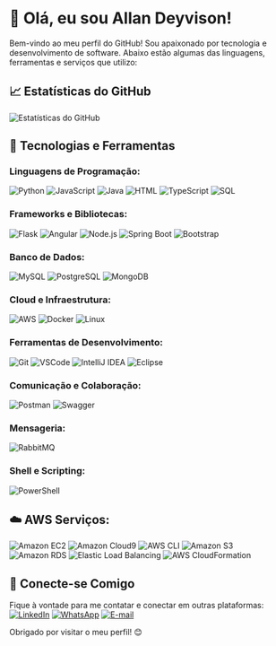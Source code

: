 # 👋 Olá, eu sou Allan Deyvison!

Bem-vindo ao meu perfil do GitHub! Sou apaixonado por tecnologia e desenvolvimento de software. Abaixo estão algumas das linguagens, ferramentas e serviços que utilizo:


## 📈 Estatísticas do GitHub
![Estatísticas do GitHub](https://github-readme-stats.vercel.app/api?username=allandeyvison&show_icons=true&theme=radical)

## 🚀 Tecnologias e Ferramentas

### Linguagens de Programação:
![Python](https://img.shields.io/badge/Python-3776AB?style=for-the-badge&logo=python&logoColor=white)
![JavaScript](https://img.shields.io/badge/JavaScript-F7DF1E?style=for-the-badge&logo=javascript&logoColor=black)
![Java](https://img.shields.io/badge/Java-007396?style=for-the-badge&logo=java&logoColor=white)
![HTML](https://img.shields.io/badge/HTML5-E34F26?style=for-the-badge&logo=html5&logoColor=white)
![TypeScript](https://img.shields.io/badge/TypeScript-3178C6?style=for-the-badge&logo=typescript&logoColor=white)
![SQL](https://img.shields.io/badge/SQL-4479A1?style=for-the-badge&logo=postgresql&logoColor=white)

### Frameworks e Bibliotecas:
![Flask](https://img.shields.io/badge/Flask-000000?style=for-the-badge&logo=flask&logoColor=white)
![Angular](https://img.shields.io/badge/Angular-DD0031?style=for-the-badge&logo=angular&logoColor=white)
![Node.js](https://img.shields.io/badge/Node.js-339933?style=for-the-badge&logo=node.js&logoColor=white)
![Spring Boot](https://img.shields.io/badge/Spring_Boot-6DB33F?style=for-the-badge&logo=spring&logoColor=white)
![Bootstrap](https://img.shields.io/badge/Bootstrap-563D7C?style=for-the-badge&logo=bootstrap&logoColor=white)

### Banco de Dados:
![MySQL](https://img.shields.io/badge/MySQL-4479A1?style=for-the-badge&logo=mysql&logoColor=white)
![PostgreSQL](https://img.shields.io/badge/PostgreSQL-336791?style=for-the-badge&logo=postgresql&logoColor=white)
![MongoDB](https://img.shields.io/badge/MongoDB-47A248?style=for-the-badge&logo=mongodb&logoColor=white)

### Cloud e Infraestrutura:
![AWS](https://img.shields.io/badge/AWS-232F3E?style=for-the-badge&logo=amazon-aws&logoColor=white)
![Docker](https://img.shields.io/badge/Docker-2496ED?style=for-the-badge&logo=docker&logoColor=white)
![Linux](https://img.shields.io/badge/Linux-FCC624?style=for-the-badge&logo=linux&logoColor=black)

### Ferramentas de Desenvolvimento:
![Git](https://img.shields.io/badge/Git-F05032?style=for-the-badge&logo=git&logoColor=white)
![VSCode](https://img.shields.io/badge/VSCode-007ACC?style=for-the-badge&logo=visual-studio-code&logoColor=white)
![IntelliJ IDEA](https://img.shields.io/badge/IntelliJ_IDEA-000000?style=for-the-badge&logo=intellij-idea&logoColor=white)
![Eclipse](https://img.shields.io/badge/Eclipse-2C2255?style=for-the-badge&logo=eclipse&logoColor=white)

### Comunicação e Colaboração:
![Postman](https://img.shields.io/badge/Postman-FF6C37?style=for-the-badge&logo=postman&logoColor=white)
![Swagger](https://img.shields.io/badge/Swagger-85EA2D?style=for-the-badge&logo=swagger&logoColor=black)

### Mensageria:
![RabbitMQ](https://img.shields.io/badge/RabbitMQ-FF6600?style=for-the-badge&logo=rabbitmq&logoColor=white)

### Shell e Scripting:
![PowerShell](https://img.shields.io/badge/PowerShell-5391FE?style=for-the-badge&logo=powershell&logoColor=white)

## ☁️ AWS Serviços:
![Amazon EC2](https://img.shields.io/badge/Amazon_EC2-232F3E?style=for-the-badge&logo=amazon-aws&logoColor=white)
![Amazon Cloud9](https://img.shields.io/badge/Amazon_Cloud9-232F3E?style=for-the-badge&logo=amazon-aws&logoColor=white)
![AWS CLI](https://img.shields.io/badge/AWS_CLI-232F3E?style=for-the-badge&logo=amazon-aws&logoColor=white)
![Amazon S3](https://img.shields.io/badge/Amazon_S3-232F3E?style=for-the-badge&logo=amazon-aws&logoColor=white)
![Amazon RDS](https://img.shields.io/badge/Amazon_RDS-232F3E?style=for-the-badge&logo=amazon-aws&logoColor=white)
![Elastic Load Balancing](https://img.shields.io/badge/Elastic_Load_Balancing-232F3E?style=for-the-badge&logo=amazon-aws&logoColor=white)
![AWS CloudFormation](https://img.shields.io/badge/AWS_CloudFormation-232F3E?style=for-the-badge&logo=amazon-aws&logoColor=white)

## 🤝 Conecte-se Comigo
Fique à vontade para me contatar e conectar em outras plataformas:
[![LinkedIn](https://img.shields.io/badge/LinkedIn-0077B5?style=for-the-badge&logo=linkedin&logoColor=white)](https://www.linkedin.com/in/allan-deyvison/)
[![WhatsApp](https://img.shields.io/badge/WhatsApp-25D366?style=for-the-badge&logo=whatsapp&logoColor=white)](https://wa.me/5511975088272)
[![E-mail](https://img.shields.io/badge/E-mail-D14836?style=for-the-badge&logo=gmail&logoColor=white)](mailto:allandeyvisondi@gmail.com)

Obrigado por visitar o meu perfil! 😊
